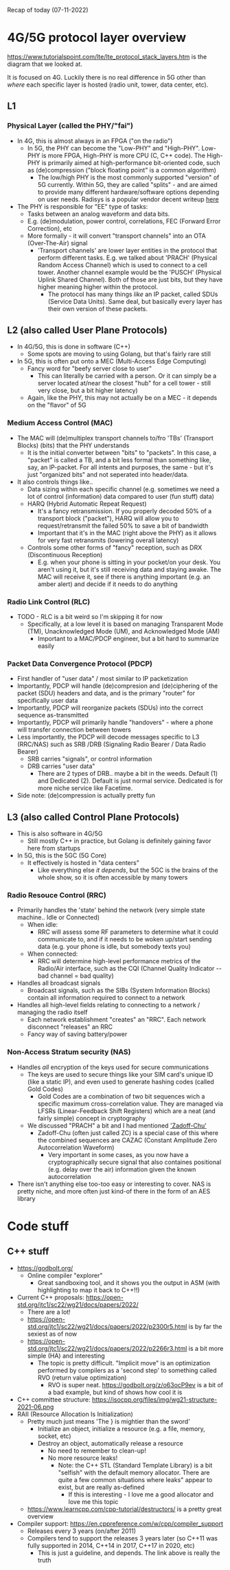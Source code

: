 Recap of today (07-11-2022)

# 4G/5G protocol layer overview
https://www.tutorialspoint.com/lte/lte_protocol_stack_layers.htm is the diagram that we looked at.

It is focused on 4G. Luckily there is no real difference in 5G other than _where_ each specific layer is hosted (radio unit, tower, data center, etc).

## L1
### Physical Layer (called the PHY/"fai")
- In 4G, this is almost always in an FPGA ("on the radio")
   - In 5G, the PHY can become the "Low-PHY" and "High-PHY". Low-PHY is more FPGA, High-PHY is more CPU (C, C++ code). The High-PHY is primarily aimed at high-performance bit-oriented code, such as (de)compression ("block floating point" is a common algorithm)
      - The low/high PHY is the most commonly supported "version" of 5G currently. Within 5G, they are called "splits" - and are aimed to provide many different hardware/software options depending on user needs. Radisys is a popular vendor decent writeup [here](https://hub.radisys.com/5g-and-iot/exploring-functional-splits-in-5g-ran-tradeoffs-and-use-cases-2)
- The PHY is responsible for "EE" type of tasks:
   - Tasks between an analog waveform and data bits.
   - E.g. (de)modulation, power control, correlations, FEC (Forward Error Correction), etc
   - More formally - it will convert "transport channels" into an OTA (Over-The-Air) signal
      - 'Transport channels' are lower layer entities in the protocol that perform different tasks. E.g. we talked about 'PRACH' (Physical Random Access Channel) which is used to connect to a cell tower. Another channel example would be the 'PUSCH' (Physical Uplink Shared Channel). Both of those are just bits, but they have higher meaning higher within the protocol.
         - The protocol has many things _like_ an IP packet, called SDUs (Service Data Units). Same deal, but basically every layer has their own version of these packets.

## L2 (also called User Plane Protocols)
- In 4G/5G, this is done in software (C++)
   - Some spots are moving to using Golang, but that's fairly rare still
- In 5G, this is often put onto a MEC (Multi-Access Edge Computing)
   - Fancy word for "beefy server close to user"
      - This can literally be carried with a person. Or it can simply be a server located at/near the closest "hub" for a cell tower - still very close, but a bit higher latency)
   - Again, like the PHY, this may not actually be on a MEC - it depends on the "flavor" of 5G
### Medium Access Control (MAC)
- The MAC will (de)multiplex transport channels to/fro 'TBs' (Transport Blocks) (bits) that the PHY understands
   - It is the initial converter between "bits" to "packets". In this case, a "packet" is called a TB, and a bit less formal than something like, say, an IP-packet. For all intents and purposes, the same - but it's just "organized bits" and not seperated into header/data.
- It also controls things like..
   - Data sizing within each specific channel (e.g. sometimes we need a lot of control (information) data compared to user (fun stuff) data)
   - HARQ (Hybrid Automatic Repeat Request)
      - It's a fancy retransmission. If you properly decoded 50% of a transport block ("packet"), HARQ will allow you to request/retransmit the failed 50% to save a bit of bandwidth
      - Important that it's in the MAC (right above the PHY) as it allows for very fast retransmits (lowering overall latency)
   - Controls some other forms of "fancy" reception, such as DRX (Discontinuous Reception)
      - E.g. when your phone is sitting in your pocket/on your desk. You aren't using it, but it's still receiving data and staying awake. The MAC will receive it, see if there is anything important (e.g. an amber alert) and decide if it needs to do anything

### Radio Link Control (RLC)
- TODO - RLC is a bit weird so I'm skipping it for now
   - Specifically, at a low level it is based on managing Transparent Mode (TM), Unacknowledged Mode (UM), and Acknowledged Mode (AM)
      - Important to a MAC/PDCP engineer, but a bit hard to summarize easily 

### Packet Data Convergence Protocol (PDCP)
- First handler of "user data" / most similar to IP packetization
- Importantly, PDCP will handle (de)compresion and (de)ciphering of the packet (SDU) headers and data, and is the primary "router" for specifically user data
- Importantly, PDCP will reorganize packets (SDUs) into the correct sequence as-transmitted
- Importantly, PDCP will primarily handle "handovers" - where a phone will transfer connection between towers
- Less importantly, the PDCP will decode messages specific to L3 (RRC/NAS) such as SRB /DRB (Signaling Radio Bearer / Data Radio Bearer)
   - SRB carries "signals", or control information
   - DRB carries "user data"
      - There are 2 types of DRB.. maybe a bit in the weeds. Default (1) and Dedicated (2). Default is just normal service. Dedicated is for more niche service like Facetime.
- Side note: (de)compression is actually pretty fun

## L3 (also called Control Plane Protocols)
- This is also software in 4G/5G
   - Still mostly C++ in practice, but Golang is definitely gaining favor here from startups
- In 5G, this is the 5GC (5G Core)
   - It effectively is hosted in "data centers"
      - Like everything else _it depends_, but the 5GC is the brains of the whole show, so it is often accessible by many towers

### Radio Resouce Control (RRC)
- Primarily handles the 'state' behind the network (very simple state machine.. Idle or Connected)
   - When idle:
      - RRC will assess some RF parameters to determine what it could communicate to, and if it needs to be woken up/start sending data (e.g. your phone is idle, but somebody texts you)
   - When connected:
      - RRC will determine high-level performance metrics of the Radio/Air interface, such as the CQI (Channel Quality Indicator -- bad channel = bad quality)
- Handles all broadcast signals
   - Broadcast signals, such as the SIBs (System Information Blocks) contain all information required to connect to a network
- Handles all high-level fields relating to connecting to a network / managing the radio itself
   - Each network establishment "creates" an "RRC". Each network disconnect "releases" an RRC
   - Fancy way of saving battery/power

### Non-Access Stratum security (NAS)
- Handles _all_ encryption of the keys used for secure communications
   - The keys are used to secure things like your SIM card's unique ID (like a static IP), and even used to generate hashing codes (called Gold Codes)
      - Gold Codes are a combination of two bit sequences wich a specific maximum cross-correlation value. They are managed via LFSRs (Linear-Feedback Shift Registers) which are a neat (and fairly simple) concept in cryptography
   - We discussed "PRACH" a bit and I had mentioned ['Zadoff-Chu'](https://en.wikipedia.org/wiki/Zadoff%E2%80%93Chu_sequence)
      - Zadoff-Chu (often just called ZC) is a special case of this where the combined sequences are CAZAC (Constant Amplitude Zero Autocorrelation Waveform)
         - Very important in some cases, as you now have a cryptographically secure signal that also containes positional (e.g. delay over the air) information given the known autocorrelation
- There isn't anything else too-too easy or interesting to cover. NAS is pretty niche, and more often just kind-of there in the form of an AES library


# Code stuff
## C++ stuff
- https://godbolt.org/
   - Online compiler "explorer"
      - Great sandboxing tool, and it shows you the output in ASM (with highlighting to map it back to C++!!)
- Current C++ proposals: https://open-std.org/jtc1/sc22/wg21/docs/papers/2022/
   - There are a lot!
   - https://open-std.org/jtc1/sc22/wg21/docs/papers/2022/p2300r5.html is by far the sexiest as of now
   - https://open-std.org/jtc1/sc22/wg21/docs/papers/2022/p2266r3.html is a bit more simple (HA) and interesting
      - The topic is pretty difficult. "Implicit move" is an optimization performed by compilers as a 'second step' to something called RVO (return value optimization)
         - RVO is super neat. https://godbolt.org/z/o63ocP9ev is a bit of a bad example, but kind of shows how cool it is
- C++ committee structure: https://isocpp.org/files/img/wg21-structure-2021-06.png
- RAII (Resource Allocation Is Initialization)
   - Pretty much just means 'The } is mightier than the sword'
      - Initialize an object, initialize a resource (e.g. a file, memory, socket, etc)
      - Destroy an object, automatically release a resource
         - No need to remember to clean-up!
         - No more resource leaks!
            - Note: the C++ STL (Standard Template Library) is a bit "selfish" with the default memory allocator. There are quite a few common situations where leaks" appear to exist, but are really as-defined
               - If this is interesting - I love me a good allocator and love me this topic
   - https://www.learncpp.com/cpp-tutorial/destructors/ is a pretty great overview
- Compiler support: https://en.cppreference.com/w/cpp/compiler_support
   - Releases every 3 years (on/after 2011)
   - Compilers tend to support the releases 3 years later (so C++11 was fully supported in 2014, C++14 in 2017, C++17 in 2020, etc)
      - This is just a guideline, and depends. The link above is really the truth
